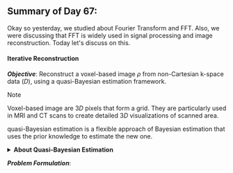 ## Summary of Day 67:

Okay so yesterday, we studied about Fourier Transform and FFT. Also, we were discussing that FFT is widely used in signal processing and image reconstruction. Today let's discuss on this.

#### Iterative Reconstruction

***Objective***: Reconstruct a voxel-based image $\rho$ from non-Cartesian k-space data $(D)$, using a quasi-Bayesian estimation framework.

>[!Note]
> Voxel-based image are $3D$ pixels that form a grid. They are particularly used in MRI and CT scans to create detailed $3D$ visualizations of scanned area. 
>
> quasi-Bayesian estimation is a flexible approach of Bayesian estimation that uses the prior knowledge to estimate the new one.

<details>
    <summary> <b>About Quasi-Bayesian Estimation </b></summary>
    <iframe width="928" height="522" src="https://www.youtube.com/embed/hncA61eBWDI" title="Quasi-Bayesian (QB) learning - Benjamin Guedj (Spotlight session)" frameborder="0" allow="accelerometer; autoplay; clipboard-write; encrypted-media; gyroscope; picture-in-picture; web-share" referrerpolicy="strict-origin-when-cross-origin" allowfullscreen></iframe>
</details>

***Problem Formulation***: 